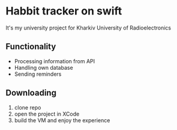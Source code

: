 # Habbit tracker on swift
It's my university project for Kharkiv University of Radioelectronics

## Functionality
 -  Processing information from API
 -  Handling own database
 -  Sending reminders

## Downloading
1. clone repo
2. open the project in XCode
3. build the VM and enjoy the experience
